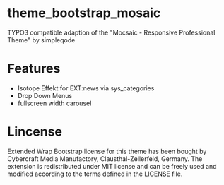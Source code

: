 # theme_bootstrap_mosaic
TYPO3 compatible adaption of the "Mocsaic - Responsive Professional Theme" by simpleqode

# Features

* Isotope Effekt for EXT:news via sys_categories
* Drop Down Menus
* fullscreen width carousel

# Lincense
Extended Wrap Bootstrap license for this theme has been bought by Cybercraft Media Manufactory, Clausthal-Zellerfeld, Germany.
The extension is redistributed under MIT license and can be freely used and modified according to the terms defined in the LICENSE file.
